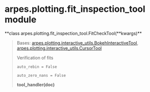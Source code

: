 arpes.plotting.fit\_inspection\_tool module
===========================================

**class arpes.plotting.fit\_inspection\_tool.FitCheckTool(**kwargs)\*\*

> Bases:
> [arpes.plotting.interactive\_utils.BokehInteractiveTool](arpes.plotting.interactive_utils#arpes.plotting.interactive_utils.BokehInteractiveTool),
> [arpes.plotting.interactive\_utils.CursorTool](arpes.plotting.interactive_utils#arpes.plotting.interactive_utils.CursorTool)
>
> Verification of fits
>
> `auto_rebin = False`
>
> `auto_zero_nans = False`
>
> **tool\_handler(doc)**

